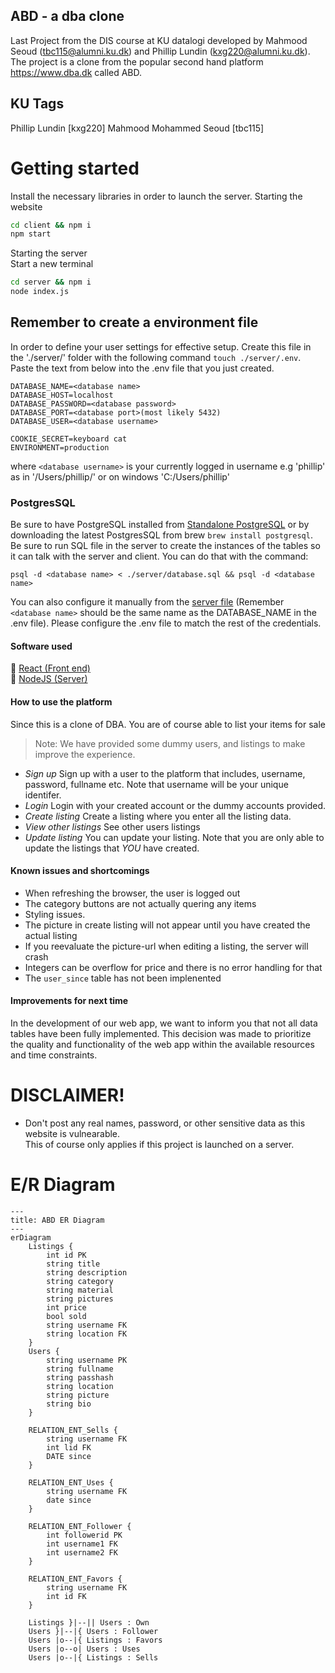 ## ABD - a dba clone
Last Project from the DIS course at KU datalogi developed by Mahmood Seoud (tbc115@alumni.ku.dk) and Phillip Lundin (kxg220@alumni.ku.dk). The project is a clone from the popular second hand platform https://www.dba.dk called ABD.

## KU Tags
Phillip Lundin [kxg220]
Mahmood Mohammed Seoud [tbc115]

# Getting started
Install the necessary libraries in order to launch the server.
Starting the website 
```bash
cd client && npm i
npm start
```

Starting the server \
Start a new terminal
```bash
cd server && npm i
node index.js
```

## Remember to create a environment file
In order to define your user settings for effective setup. Create this file in the './server/' folder with the following command `touch ./server/.env`. Paste the text from below into the .env file that you just created.
```
DATABASE_NAME=<database name>
DATABASE_HOST=localhost
DATABASE_PASSWORD=<database password>
DATABASE_PORT=<database port>(most likely 5432)
DATABASE_USER=<database username>

COOKIE_SECRET=keyboard cat
ENVIRONMENT=production
```
where `<database username>` is your currently logged in username e.g 'phillip' as in '/Users/phillip/' or on windows 'C:/Users/phillip'

### PostgresSQL
Be sure to have PostgreSQL installed from [Standalone PostgreSQL](https://www.postgresql.org/download/) or by downloading the latest PostgresSQL from brew `brew install postgresql`. \
Be sure to run SQL file in the server to create the instances of the tables so it can talk with the server and client. You can do that with the command:

```
psql -d <database name> < ./server/database.sql && psql -d <database name>
```

You can also configure it manually from the [server file](https://github.com/Nidocq/ABD_DIS-Projekt/blob/main/server/database.sql) (Remember `<database name>` should be the same name as the DATABASE_NAME in the .env file). Please configure the .env file to match the rest of the credentials.

#### Software used
:page_facing_up: [React (Front end)]() \
:page_facing_up: [NodeJS (Server)]()

#### How to use the platform
Since this is a clone of DBA. You are of course able to list your items for sale 
> Note: We have provided some dummy users, and listings to make improve the experience.
- *Sign up* Sign up with a user to the platform that includes, username, password, fullname etc. Note that username will be your unique identifer.
- *Login* Login with your created account or the dummy accounts provided.
- *Create listing* Create a listing where you enter all the listing data.
- *View other listings* See other users listings
- *Update listing* You can update your listing. Note that you are only able to update the listings that *YOU* have created.


#### Known issues and shortcomings
- When refreshing the browser, the user is logged out
- The category buttons are not actually quering any items 
- Styling issues.
- The picture in create listing will not appear until you have created the actual listing
- If you reevaluate the picture-url when editing a listing, the server will crash
- Integers can be overflow for price and there is no error handling for that
- The `user_since` table has not been implenented

#### Improvements for next time 
In the development of our web app, we want to inform you that not all data tables have been fully implemented. This decision was made to prioritize the quality and functionality of the web app within the available resources and time constraints.

# DISCLAIMER!
- Don't post any real names, password, or other sensitive data as this website is vulnearable. \
This of course only applies if this project is launched on a server.
# E/R Diagram
```mermaid
---
title: ABD ER Diagram
---
erDiagram
	Listings {
		int id PK
		string title
		string description
		string category
		string material
		string pictures
		int price
		bool sold
		string username FK
		string location FK
	}
	Users {
		string username PK
		string fullname 
		string passhash
		string location
		string picture
        string bio
	}

	RELATION_ENT_Sells {
		string username FK
		int lid FK
		DATE since
	}

	RELATION_ENT_Uses {
		string username FK
		date since 
	}

	RELATION_ENT_Follower {
		int followerid PK
		int username1 FK
		int username2 FK
	}

	RELATION_ENT_Favors {
		string username FK
		int id FK
	}

	Listings }|--|| Users : Own
	Users }|--|{ Users : Follower
	Users |o--|{ Listings : Favors
    Users |o--o| Users : Uses
    Users |o--|{ Listings : Sells
```